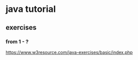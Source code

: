 # java tutorial

## exercises

### from 1 - ?

https://www.w3resource.com/java-exercises/basic/index.php
